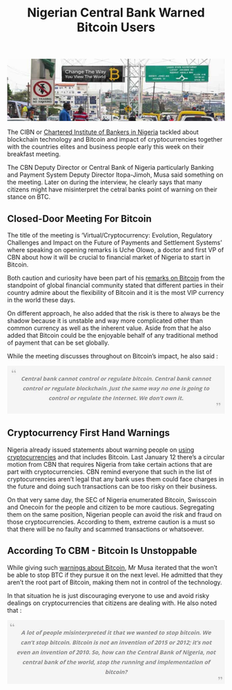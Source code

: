 ﻿---
layout: post
title: Nigerian Central Bank Warned Bitcoin Users
description: Nigerian Central Bank Warned Bitcoin Users
published: true
---

<p><center><img src="/images/wuc-nigeria-1.jpg" alt="Nigerian Central Bank Warned Bitcoin Users"/></center></p>

<p>The CIBN or <a href="/the-regain-of-bitcoin-will-it-be-strong-enough/">Chartered Institute of Bankers in Nigeria</a> tackled about blockchain technology and Bitcoin and impact of cryptocurrencies together with the countries elites and business people early this week on their breakfast meeting.</p>

<p>The CBN Deputy Director or Central Bank of Nigeria particularly Banking and Payment System Deputy Director Itopa-Jimoh, Musa said something on the meeting. Later on during the interview, he clearly says that many citizens might have misinterpret the cetral banks point of warning on their stance on BTC.</p>

<h2>Closed-Door Meeting For Bitcoin</h2>

<p>The title of the meeting is ‘Virtual/Cryptocurrency: Evolution, Regulatory Challenges and Impact on the Future of Payments and Settlement Systems’ where speaking on opening remarks is Uche Olowo, a doctor and first VP of CBN about how it will be crucial to financial market of Nigeria to start in Bitcoin.</p>

<p>Both caution and curiosity have been part of his <a href="/bitcoin-takes-a-dive-on-pboc-interference/">remarks on Bitcoin</a> from the standpoint of global financial community stated that different parties in their country admire about the flexibility of Bitcoin and it is the most VIP currency in the world these days. </p>

<p>On different approach, he also added that the risk is there to always be the shadow because it is unstable and way more complicated other than common currency as well as the inherent value. Aside from that he also added that Bitcoin could be the enjoyable behalf of any traditional method of payment that can be set globally.</p>

<p>While the meeting discusses throughout on Bitcoin’s impact, he also said :</p>

<p><center><img src="/images/wuc-nigeria-2.jpg" alt="Nigerian Central Bank Warned Bitcoin Users"/></center></p>

<h2>Cryptocurrency First Hand Warnings</h2>

<p>Nigeria already issued statements about warning people on <a href="/bitcoin-over-usd-1030-on-china-fx-reserve-drop/">using cryptocurrencies</a> and that includes Bitcoin. Last January 12 there’s a circular motion from CBN that requires Nigeria from take certain actions that are part with cryptocurrencies. CBN remind everyone that such in the list of cryptocurrencies aren’t legal that any bank uses them could face charges in the future and doing such transactions can be too risky on their business.</p>

<p>On that very same day, the SEC of Nigeria enumerated Bitcoin, Swisscoin and Onecoin for the people and citizen to be more cautious. Segregating them on the same position, Nigerian people can avoid the risk and fraud on those cryptocurrencies. According to them, extreme caution is a must so that there will be no faulty and scammed transactions or whatsoever.</p>

<h2>According To CBM - Bitcoin Is Unstoppable</h2>

<p>While giving such <a href="/best-bitcoin-quotes/">warnings about Bitcoin</a>, Mr Musa iterated that the won’t be able to stop BTC if they pursue it on the next level. He admitted that they aren’t the root part of Bitcoin, making them not in control of the technology. </p>

<p>In that situation he is just discouraging everyone to use and avoid risky dealings on cryptocurrencies that citizens are dealing with. He also noted that :</p>

<p><center><img src="/images/wuc-nigeria-3.jpg" alt="Nigerian Central Bank Warned Bitcoin Users"/></center></p>
